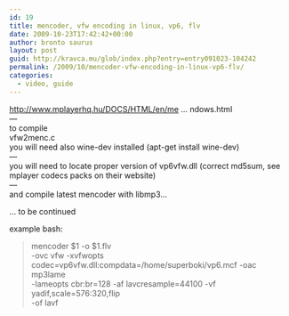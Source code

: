 ```yaml
---
id: 19
title: mencoder, vfw encoding in linux, vp6, flv
date: 2009-10-23T17:42:42+00:00
author: bronto saurus
layout: post
guid: http://kravca.mu/glob/index.php?entry=entry091023-104242
permalink: /2009/10/mencoder-vfw-encoding-in-linux-vp6-flv/
categories:
  - video, guide
---
```

<a href="http://www.mplayerhq.hu/DOCS/HTML/en/menc-feat-video-for-windows.html" target="_blank" >http://www.mplayerhq.hu/DOCS/HTML/en/me &#8230; ndows.html</a>  
&#8212;  
to compile   
vfw2menc.c  
you will need also wine-dev installed (apt-get install wine-dev)  
&#8212;  
you will need to locate proper version of vp6vfw.dll (correct md5sum, see mplayer codecs packs on their website)  
&#8212;  
and compile latest mencoder with libmp3&#8230;

&#8230; to be continued

example bash:
  


> mencoder $1 -o $1.flv   
> -ovc vfw -xvfwopts codec=vp6vfw.dll:compdata=/home/superboki/vp6.mcf -oac mp3lame   
> -lameopts cbr:br=128 -af lavcresample=44100 -vf yadif,scale=576:320,flip   
> -of lavf</p>